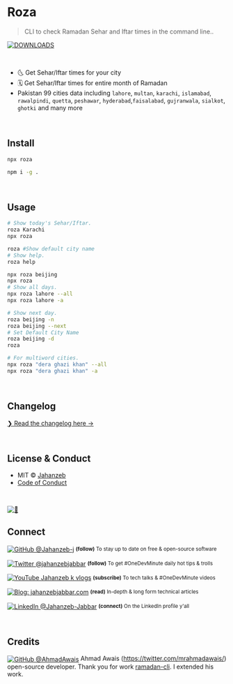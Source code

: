 
# Roza
> CLI to check Ramadan Sehar and Iftar times in the command line..

[![DOWNLOADS](https://img.shields.io/npm/dt/roza-cli?label=DOWNLOADS%20%20❯&colorA=81F096&colorB=81F096&style=flat)](https://www.npmjs.com/package/roza-cli)


<br>

- 🌜 Get Sehar/Iftar times for your city
- 🗓 Get Sehar/Iftar times for entire month of Ramadan
- Pakistan 99 cities data including `lahore`, `multan`, `karachi`, `islamabad`, `rawalpindi`, `quetta`, `peshawar`, `hyderabad`,`faisalabad`, `gujranwala`, `sialkot`, `ghotki` and many more

<br>


## Install

```sh
npx roza
```
```sh
npm i -g .
```

<br>

## Usage

```sh
# Show today's Sehar/Iftar.
roza Karachi
npx roza

roza #Show default city name
# Show help.
roza help

npx roza beijing
npx roza
# Show all days.
npx roza lahore --all
npx roza lahore -a

# Show next day.
roza beijing -n
roza beijing --next
# Set Default City Name
roza beijing -d
roza

# For multiword cities.
npx roza "dera ghazi khan" --all
npx roza "dera ghazi khan" -a
```

<br>


## Changelog

[❯ Read the changelog here →](changelog.md)

<br>


## License & Conduct

- MIT © [Jahanzeb](https://twitter.com/jahanzebjabbar/)
- [Code of Conduct](code-of-conduct.md)

<br>

[![🙌](https://raw.githubusercontent.com/jahanzeb-j/stuff/master/images/git/connect.png)](./../../)

## Connect

<div align="left">
    <p><a href="https://github.com/jahanzeb-j"><img alt="GitHub @Jahanzeb-j" align="center" src="https://img.shields.io/badge/GITHUB-gray.svg?colorB=6cc644&style=flat" /></a>&nbsp;<small><strong>(follow)</strong> To stay up to date on free & open-source software</small></p>
    <p><a href="https://twitter.com/jahanzebjabbar/"><img alt="Twitter @jahanzebjabbar" align="center" src="https://img.shields.io/badge/TWITTER-gray.svg?colorB=1da1f2&style=flat" /></a>&nbsp;<small><strong>(follow)</strong> To get #OneDevMinute daily hot tips & trolls</small></p>
    <p><a href="https://www.youtube.com/jahanzebkvlogs"><img alt="YouTube Jahanzeb k vlogs" align="center" src="https://img.shields.io/badge/YOUTUBE-gray.svg?colorB=ff0000&style=flat" /></a>&nbsp;<small><strong>(subscribe)</strong> To tech talks & #OneDevMinute videos</small></p>
    <p><a href="https://jahanzebjabbar.com/"><img alt="Blog: jahanzebjabbar.com" align="center" src="https://img.shields.io/badge/MY%20BLOG-gray.svg?colorB=4D2AFF&style=flat" /></a>&nbsp;<small><strong>(read)</strong> In-depth & long form technical articles</small></p>
    <p><a href="https://www.linkedin.com/in/jahanzeb-jabbar/"><img alt="LinkedIn @Jahanzeb-Jabbar" align="center" src="https://img.shields.io/badge/LINKEDIN-gray.svg?colorB=0077b5&style=flat" /></a>&nbsp;<small><strong>(connect)</strong> On the LinkedIn profile y'all</small></p>
</div>

<br>


## Credits

<a href="https://github.com/ahmadawais"><img alt="GitHub @AhmadAwais" align="center" src="https://img.shields.io/badge/GITHUB-gray.svg?colorB=6cc644&style=flat" /></a>
Ahmad Awais (https://twitter.com/mrahmadawais/) open-source developer. Thank you for work [ramadan-cli](https://github.com/ahmadawais/ramadan-cli). I extended his work.

